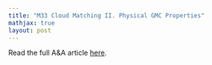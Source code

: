 ```yaml
---
title: "M33 Cloud Matching II. Physical GMC Properties"
mathjax: true
layout: post
---
```



Read the full A&A article [here](https://doi.org/10.1051/0004-6361/202451451).
